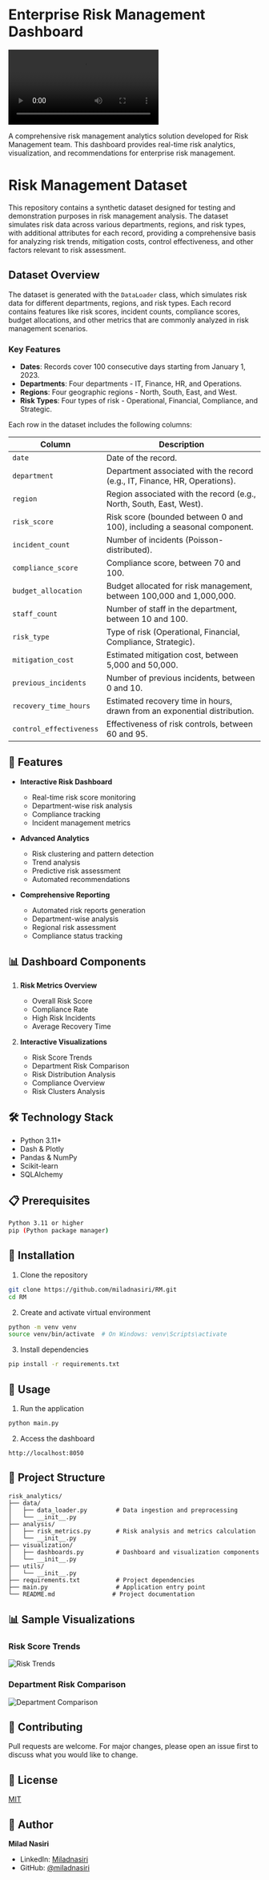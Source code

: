 # Enterprise Risk Management Dashboard

![Risk Management Dashboard](https://github.com/miladnasiri/Risk-Analytics-Project-Showcasing-Data-Visualization-and-Insights/blob/100c3ae5137fd66ba16487e87cffb272fe73ca6c/Risk%20Management%20Dashboard.mp4)

A comprehensive risk management analytics solution developed for  Risk Management team. This dashboard provides real-time risk analytics, visualization, and recommendations for enterprise risk management.



# Risk Management Dataset

This repository contains a synthetic dataset designed for testing and demonstration purposes in risk management analysis. The dataset simulates risk data across various departments, regions, and risk types, with additional attributes for each record, providing a comprehensive basis for analyzing risk trends, mitigation costs, control effectiveness, and other factors relevant to risk assessment.

## Dataset Overview

The dataset is generated with the `DataLoader` class, which simulates risk data for different departments, regions, and risk types. Each record contains features like risk scores, incident counts, compliance scores, budget allocations, and other metrics that are commonly analyzed in risk management scenarios.

### Key Features

- **Dates**: Records cover 100 consecutive days starting from January 1, 2023.
- **Departments**: Four departments - IT, Finance, HR, and Operations.
- **Regions**: Four geographic regions - North, South, East, and West.
- **Risk Types**: Four types of risk - Operational, Financial, Compliance, and Strategic.

Each row in the dataset includes the following columns:

| Column               | Description                                                                                  |
|----------------------|----------------------------------------------------------------------------------------------|
| `date`               | Date of the record.                                                                          |
| `department`         | Department associated with the record (e.g., IT, Finance, HR, Operations).                   |
| `region`             | Region associated with the record (e.g., North, South, East, West).                          |
| `risk_score`         | Risk score (bounded between 0 and 100), including a seasonal component.                      |
| `incident_count`     | Number of incidents (Poisson-distributed).                                                   |
| `compliance_score`   | Compliance score, between 70 and 100.                                                        |
| `budget_allocation`  | Budget allocated for risk management, between 100,000 and 1,000,000.                         |
| `staff_count`        | Number of staff in the department, between 10 and 100.                                       |
| `risk_type`          | Type of risk (Operational, Financial, Compliance, Strategic).                                |
| `mitigation_cost`    | Estimated mitigation cost, between 5,000 and 50,000.                                         |
| `previous_incidents` | Number of previous incidents, between 0 and 10.                                              |
| `recovery_time_hours`| Estimated recovery time in hours, drawn from an exponential distribution.                    |
| `control_effectiveness` | Effectiveness of risk controls, between 60 and 95.                                        |



## 🚀 Features

- **Interactive Risk Dashboard**
  - Real-time risk score monitoring
  - Department-wise risk analysis
  - Compliance tracking
  - Incident management metrics

- **Advanced Analytics**
  - Risk clustering and pattern detection
  - Trend analysis
  - Predictive risk assessment
  - Automated recommendations

- **Comprehensive Reporting**
  - Automated risk reports generation
  - Department-wise analysis
  - Regional risk assessment
  - Compliance status tracking

## 📊 Dashboard Components

1. **Risk Metrics Overview**
   - Overall Risk Score
   - Compliance Rate
   - High Risk Incidents
   - Average Recovery Time

2. **Interactive Visualizations**
   - Risk Score Trends
   - Department Risk Comparison
   - Risk Distribution Analysis
   - Compliance Overview
   - Risk Clusters Analysis

## 🛠️ Technology Stack

- Python 3.11+
- Dash & Plotly
- Pandas & NumPy
- Scikit-learn
- SQLAlchemy

## 📋 Prerequisites

```bash
Python 3.11 or higher
pip (Python package manager)
```

## 🔧 Installation

1. Clone the repository
```bash
git clone https://github.com/miladnasiri/RM.git
cd RM
```

2. Create and activate virtual environment
```bash
python -m venv venv
source venv/bin/activate  # On Windows: venv\Scripts\activate
```

3. Install dependencies
```bash
pip install -r requirements.txt
```

## 🚀 Usage

1. Run the application
```bash
python main.py
```

2. Access the dashboard
```
http://localhost:8050
```

## 📁 Project Structure

```
risk_analytics/
├── data/
│   ├── data_loader.py        # Data ingestion and preprocessing
│   └── __init__.py
├── analysis/
│   ├── risk_metrics.py       # Risk analysis and metrics calculation
│   └── __init__.py
├── visualization/
│   ├── dashboards.py         # Dashboard and visualization components
│   └── __init__.py
├── utils/
│   └── __init__.py
├── requirements.txt          # Project dependencies
├── main.py                   # Application entry point
└── README.md                # Project documentation
```

## 📊 Sample Visualizations

### Risk Score Trends
![Risk Trends](https://github.com/miladnasiri/Risk-Analytics-Project-Showcasing-Data-Visualization-and-Insights/blob/ecf4bc9ec35aca92023e3960279cfd84864d9b8d/Risk%20Score%20Trends.png)

### Department Risk Comparison
![Department Comparison](https://github.com/miladnasiri/Risk-Analytics-Project-Showcasing-Data-Visualization-and-Insights/blob/875963c1085e4e4576c7eb2a8f2f78533bf95562/Department%20Risk%20Comparison.png)

## 🤝 Contributing

Pull requests are welcome. For major changes, please open an issue first to discuss what you would like to change.

## 📝 License

[MIT](https://choosealicense.com/licenses/mit/)

## 👤 Author

**Milad Nasiri**
- LinkedIn: [Miladnasiri](https://linkedin.com/in/Miladnasiri)
- GitHub: [@miladnasiri](https://github.com/miladnasiri)

